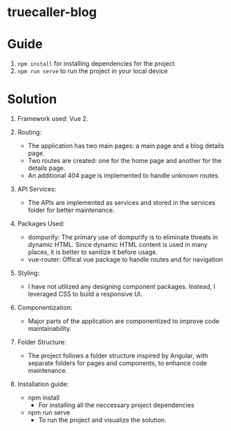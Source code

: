 # truecaller-blog
# Guide
1. ```npm install``` for installing dependencies for the project
2. ```npm run serve``` to run the project in your local device  

# Solution

1. Framework used: Vue 2.

2. Routing:
    - The application has two main pages: a main page and a blog details page.
    - Two routes are created: one for the home page and another for the details page.
    - An additional 404 page is implemented to handle unknown routes.

3. API Services:
    - The APIs are implemented as services and stored in the services folder for better maintenance.

4. Packages Used:
    - dompurify: The primary use of dompurify is to eliminate threats in dynamic HTML. Since dynamic HTML content is used in many places, it is better to sanitize it before usage.
    - vue-router: Offical vue package to handle routes and for navigation 

5. Styling:
    - I have not utilized any designing component packages. Instead, I leveraged CSS to build a responsive UI.

6. Componentization:
    - Major parts of the application are componentized to improve code maintainability.

7. Folder Structure:
    - The project follows a folder structure inspired by Angular, with separate folders for pages and components, to enhance code maintenance.

8. Installation guide:
    -  npm install
        - For installing all the neccessary project dependencies
    -   npm run serve 
        - To run the project and visualize the solution.